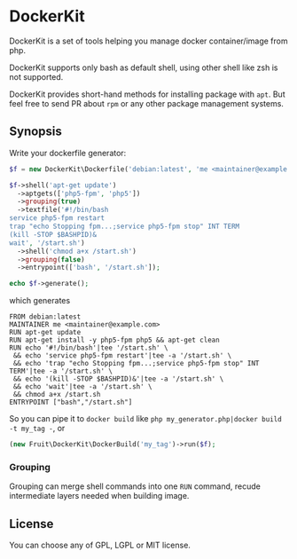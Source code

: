 # DockerKit

DockerKit is a set of tools helping you manage docker container/image from php.

DockerKit supports only bash as default shell, using other shell like zsh is not supported.

DockerKit provides short-hand methods for installing package with `apt`. But feel free to send PR about `rpm` or any other package management systems.

## Synopsis

Write your dockerfile generator:

```php
$f = new DockerKit\Dockerfile('debian:latest', 'me <maintainer@example.com>');

$f->shell('apt-get update')
  ->aptgets(['php5-fpm', 'php5'])
  ->grouping(true)
  ->textfile('#!/bin/bash
service php5-fpm restart
trap "echo Stopping fpm...;service php5-fpm stop" INT TERM
(kill -STOP $BASHPID)&
wait', '/start.sh')
  ->shell('chmod a+x /start.sh')
  ->grouping(false)
  ->entrypoint(['bash', '/start.sh']);

echo $f->generate();
```

which generates

```
FROM debian:latest
MAINTAINER me <maintainer@example.com>
RUN apt-get update
RUN apt-get install -y php5-fpm php5 && apt-get clean
RUN echo '#!/bin/bash'|tee '/start.sh' \
 && echo 'service php5-fpm restart'|tee -a '/start.sh' \
 && echo 'trap "echo Stopping fpm...;service php5-fpm stop" INT TERM'|tee -a '/start.sh' \
 && echo '(kill -STOP $BASHPID)&'|tee -a '/start.sh' \
 && echo 'wait'|tee -a '/start.sh' \
 && chmod a+x /start.sh
ENTRYPOINT ["bash","/start.sh"]
```

So you can pipe it to `docker build` like `php my_generator.php|docker build -t my_tag -`, or

```php
(new Fruit\DockerKit\DockerBuild('my_tag')->run($f);
```

### Grouping

Grouping can merge shell commands into one `RUN` command, recude intermediate layers needed when building image.

## License

You can choose any of GPL, LGPL or MIT license.
